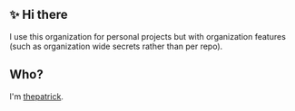 ## ✨ Hi there

I use this organization for personal projects but with organization features (such as organization wide secrets rather than per repo).

## Who?

I'm [thepatrick](https://github.com/thepatrick).
